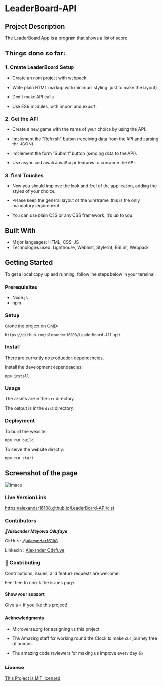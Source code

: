 # LeaderBoard-API

## Project Description
The LeaderBoard App is a program that shows a list of score


## Things done so far:

### 1. Create LeaderBoard Setup
- Create an npm project with webpack. 

- Write plain HTML markup with minimum styling (just to make the layout)

- Don't make API calls.

- Use ES6 modules, with import and export.

### 2. Get the API

- Create a new game with the name of your choice by using the API.

- Implement the "Refresh" button (receiving data from the API and parsing the JSON). 

- Implement the form "Submit" button (sending data to the API). 

- Use async and await JavaScript features to consume the API. 


### 3. final Touches

- Now you should improve the look and feel of the application, adding the styles of your choice.  

- Please keep the general layout of the wireframe, this is the only mandatory requirement. 

- You can use plain CSS or any CSS framework, it's up to you. 


## Built With

- Major languages: HTML, CSS, JS
- Technologies used: Lighthouse, Webhint, Stylelint, ESLint, Webpack


## Getting Started

To get a local copy up and running, follow the steps below in your terminal.

### Prerequisites

- Node.js
- npm

### Setup

Clone the project on CMD:

```
https://github.com/alexander16108/LeaderBoard-API.git
```

### Install

There are currently no production dependencies.

Install the development dependencies:

```
npm install
```

### Usage

The assets are in the `src` directory.

The output is in the `dist` directory.

<!-- ### Run tests

To run the entire test suite:

```
npm test
```
 -->
### Deployment

To build the website:

```
npm run build
```

To serve the website directly:

```
npm run start
```


## Screenshot of the page

![image](https://user-images.githubusercontent.com/60612329/137308844-e2dcb363-d40e-4c6c-82e7-7baf5daae584.png)


### Live Version Link

https://alexander16108.github.io/LeaderBoard-API/dist


### Contributors

***👤Alexander Mayowa Odufuye***

 GitHub : [@alexander16108](https://github.com/alexander16108)
 
 LinkedIn : [Alexander Odufuye]()
 
 

### 🤝 Contributing
Contributions, issues, and feature requests are welcome!

Feel free to check the issues page.

#### Show your support
Give a ⭐️ if you like this project!

#### Acknowledgments
- Microverse.org for assigning us this project

- The Amazing staff for working round the Clock to make our journey free of bumps.

- The amazing code reviewers for making us improve every day :thumbsup:

### Licence 

[This Project is MIT licensed](https://github.com/alexander16108/LeaderBoard-API/blob/e177207b7229a1d0cbc831a0f667e751170c76fc/LICENSE)
